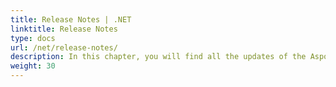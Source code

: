 ```yaml
---
title: Release Notes | .NET
linktitle: Release Notes
type: docs
url: /net/release-notes/
description: In this chapter, you will find all the updates of the Aspose.PUB API solution for .NET divided into the sections according to the year of the release.
weight: 30
---
```

